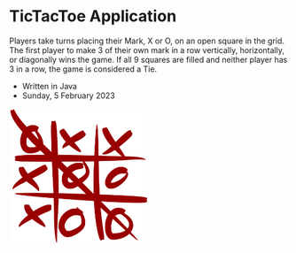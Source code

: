 # TicTacToe Application

Players take turns placing their Mark, X or O, on an open square in the grid. The first player to make 3 of their own mark in a 
row vertically, horizontally, or diagonally wins the game. If all 9 squares are filled and neither player has 3 in a row, the game 
is considered a Tie.

- Written in Java
- Sunday, 5 February 2023


<img src="https://github.com/hyperFounder/TicTacToe/blob/main/Tic_tac_toe.svg.png" width="250" height="250">
